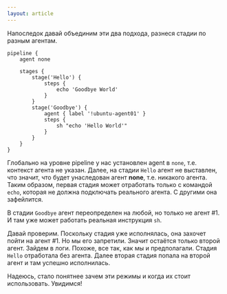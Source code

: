 ```yaml
---
layout: article
---
```

Напоследок давай объединим эти два подхода, разнеся стадии по разным агентам.

```
pipeline {
    agent none

    stages {
        stage('Hello') {
            steps {
                echo 'Goodbye World'
            }
        }
        stage('Goodbye') {
            agent { label '!ubuntu-agent01' }            
            steps {
                sh "echo 'Hello World'"
            }
        }
    }
}
```

Глобально на уровне pipeline у нас установлен agent в `none`, т.е. контекст агента не указан. Далее, на стадии `Hello` агент не выставлен, что значит, что будет унаследован агент **none**, т.е. никакого агента. Таким образом, первая стадия может отработать только с командой `echo`, которая не должна подключать реального агента. С другими она зафейлится. 

В стадии `Goodbye` агент переопределен на любой, но только не агент #1. И там уже может работать реальная инструкция `sh`. 

Давай проверим. Поскольку стадия уже исполнялась, она захочет пойти на агент #1. Но мы его запретили. Значит остаётся только второй агент. Зайдем в логи. Похоже, все так, как мы и предполагали. Стадия `Hello` отработала без агента. Далее вторая стадия попала на второй агент и там успешно исполнилась.

Надеюсь, стало понятнее зачем эти режимы и когда их стоит использовать. Увидимся!
